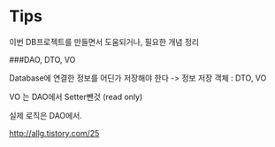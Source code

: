 # Tips

이번 DB프로젝트를 만들면서 도움되거나, 필요한 개념 정리



###DAO, DTO, VO

Database에 연결한 정보를 어딘가 저장해야 한다 -> 정보 저장 객체 : DTO, VO

VO 는 DAO에서 Setter뺀것 (read only)

실제 로직은 DAO에서.



http://allg.tistory.com/25



